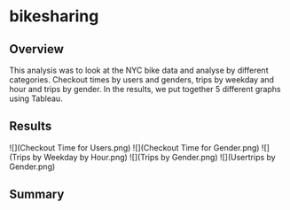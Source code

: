 # bikesharing

## Overview
This analysis was to look at the NYC bike data and analyse by different categories. Checkout times by users and genders, trips by weekday and hour and trips by gender. In the results, we put together 5 different graphs using Tableau.
## Results

![](Checkout Time for Users.png)
![](Checkout Time for Gender.png)
![](Trips by Weekday by Hour.png)
![](Trips by Gender.png)
![](Usertrips by Gender.png)

## Summary 

